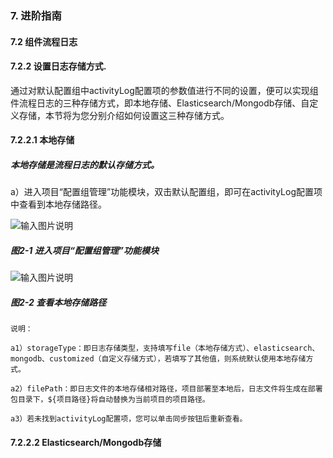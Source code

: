 ### 7. 进阶指南

#### 7.2 组件流程日志

#### 7.2.2 设置日志存储方式.

通过对默认配置组中activityLog配置项的参数值进行不同的设置，便可以实现组件流程日志的三种存储方式，即本地存储、Elasticsearch/Mongodb存储、自定义存储，本节将为您分别介绍如何设置这三种存储方式。

#### 7.2.2.1 本地存储

##### 本地存储是流程日志的默认存储方式。

a）进入项目“配置组管理”功能模块，双击默认配置组，即可在activityLog配置项中查看到本地存储路径。

![输入图片说明](../../../../images/SoFlu%EF%BC%88%E5%90%8E%E7%AB%AF%EF%BC%89%E5%BC%80%E5%8F%91%E5%B9%B3%E5%8F%B0/1.%20%E6%9C%80%E6%96%B0%E7%89%88%E6%9C%AC%20-%20%E6%9B%B4%E6%96%B0%E6%97%A5%E6%9C%9F%20-%202022.10.08/7.%20%E8%BF%9B%E9%98%B6%E6%8C%87%E5%8D%97/2.%20%E7%BB%84%E4%BB%B6%E6%B5%81%E7%A8%8B%E6%97%A5%E5%BF%97/2-1.png)

##### 图2-1 进入项目“配置组管理”功能模块

![输入图片说明](../../../../images/SoFlu%EF%BC%88%E5%90%8E%E7%AB%AF%EF%BC%89%E5%BC%80%E5%8F%91%E5%B9%B3%E5%8F%B0/1.%20%E6%9C%80%E6%96%B0%E7%89%88%E6%9C%AC%20-%20%E6%9B%B4%E6%96%B0%E6%97%A5%E6%9C%9F%20-%202022.10.08/7.%20%E8%BF%9B%E9%98%B6%E6%8C%87%E5%8D%97/2.%20%E7%BB%84%E4%BB%B6%E6%B5%81%E7%A8%8B%E6%97%A5%E5%BF%97/2-2.png)

##### 图2-2 查看本地存储路径

```
说明：

a1）storageType：即日志存储类型，支持填写file（本地存储方式）、elasticsearch、mongodb、customized（自定义存储方式），若填写了其他值，则系统默认使用本地存储方式。

a2）filePath：即日志文件的本地存储相对路径，项目部署至本地后，日志文件将生成在部署包目录下，${项目路径}将自动替换为当前项目的项目路径。

a3）若未找到activityLog配置项，您可以单击同步按钮后重新查看。
```

#### 7.2.2.2 Elasticsearch/Mongodb存储
